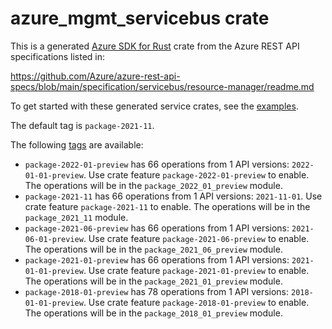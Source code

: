 # azure_mgmt_servicebus crate

This is a generated [Azure SDK for Rust](https://github.com/Azure/azure-sdk-for-rust) crate from the Azure REST API specifications listed in:

https://github.com/Azure/azure-rest-api-specs/blob/main/specification/servicebus/resource-manager/readme.md

To get started with these generated service crates, see the [examples](https://github.com/Azure/azure-sdk-for-rust/blob/main/services/README.md#examples).

The default tag is `package-2021-11`.

The following [tags](https://github.com/Azure/azure-sdk-for-rust/blob/main/services/tags.md) are available:

- `package-2022-01-preview` has 66 operations from 1 API versions: `2022-01-01-preview`. Use crate feature `package-2022-01-preview` to enable. The operations will be in the `package_2022_01_preview` module.
- `package-2021-11` has 66 operations from 1 API versions: `2021-11-01`. Use crate feature `package-2021-11` to enable. The operations will be in the `package_2021_11` module.
- `package-2021-06-preview` has 66 operations from 1 API versions: `2021-06-01-preview`. Use crate feature `package-2021-06-preview` to enable. The operations will be in the `package_2021_06_preview` module.
- `package-2021-01-preview` has 66 operations from 1 API versions: `2021-01-01-preview`. Use crate feature `package-2021-01-preview` to enable. The operations will be in the `package_2021_01_preview` module.
- `package-2018-01-preview` has 78 operations from 1 API versions: `2018-01-01-preview`. Use crate feature `package-2018-01-preview` to enable. The operations will be in the `package_2018_01_preview` module.